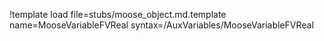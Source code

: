 !template load file=stubs/moose_object.md.template name=MooseVariableFVReal syntax=/AuxVariables/MooseVariableFVReal